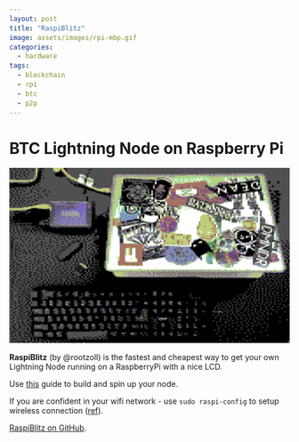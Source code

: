 ```yaml
---
layout: post
title: "RaspiBlitz"
image: assets/images/rpi-mbp.gif
categories:
  - hardware
tags:
  - blockchain
  - rpi
  - btc
  - p2p
---
```

# BTC Lightning Node on Raspberry Pi

![RPi MBP](/assets/images/rpi-mbp.jpg)

**RaspiBlitz** (by @rootzoll) is the fastest and cheapest way to get your own Lightning Node running on a RaspberryPi with a nice LCD.

Use [this](https://github.com/rootzoll/raspiblitz/blob/master/README.md#hardware-needed) guide to build and spin up your node.

If you are confident in your wifi network - use `sudo raspi-config` to setup wireless connection ([ref](https://www.raspberrypi.org/documentation/configuration/wireless/wireless-cli.md)).

[RaspiBlitz on GitHub](https://github.com/rootzoll/raspiblitz).
